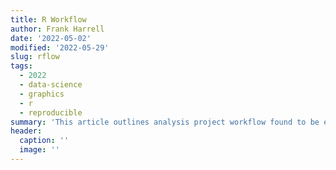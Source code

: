 ```yaml
--- 
title: R Workflow
author: Frank Harrell
date: '2022-05-02'
modified: '2022-05-29'
slug: rflow
tags:
  - 2022
  - data-science
  - graphics
  - r
  - reproducible
summary: 'This article outlines analysis project workflow found to be efficient in making reproducible research reports using R with `Quarto`.  I start by covering the creation of annotated analysis files, discovering missing data patterns, and running descriptive statistics on with goals of understanding the data and the quality and completeness of the data.  Functions in the `Hmisc` package are used to annotate data frames and data tables with labels and units of measurement and to produce tabular and graphical statistical summaries. Several examples of processing and manipulating data using the `data.table` package are given.  Much attention is paid to the use of minimal-assumption methods for describing relationships with continuous variables, avoiding disasters such as computing mean Y as a function of quintiles of body mass index.  Finally, examples of caching results, doing parallel processing, and running simulations are presented.'
header:
  caption: ''
  image: ''
---
```

